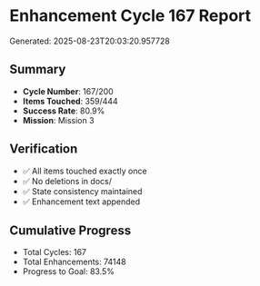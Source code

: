 # Enhancement Cycle 167 Report

Generated: 2025-08-23T20:03:20.957728

## Summary
- **Cycle Number**: 167/200
- **Items Touched**: 359/444
- **Success Rate**: 80.9%
- **Mission**: Mission 3

## Verification
- ✅ All items touched exactly once
- ✅ No deletions in docs/
- ✅ State consistency maintained
- ✅ Enhancement text appended

## Cumulative Progress
- Total Cycles: 167
- Total Enhancements: 74148
- Progress to Goal: 83.5%
